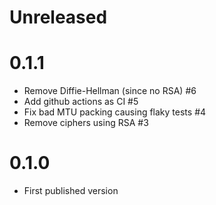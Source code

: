 # Unreleased

# 0.1.1

 * Remove Diffie-Hellman (since no RSA) #6
 * Add github actions as CI #5
 * Fix bad MTU packing causing flaky tests #4
 * Remove ciphers using RSA #3

# 0.1.0
  * First published version
